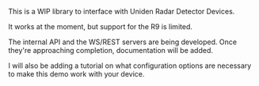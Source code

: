 This is a WIP library to interface with Uniden Radar Detector Devices.

It works at the moment, but support for the R9 is limited.

The internal API and the WS/REST servers are being developed. Once they're approaching completion, documentation will be added.

I will also be adding a tutorial on what configuration options are necessary to make this demo work with your device.